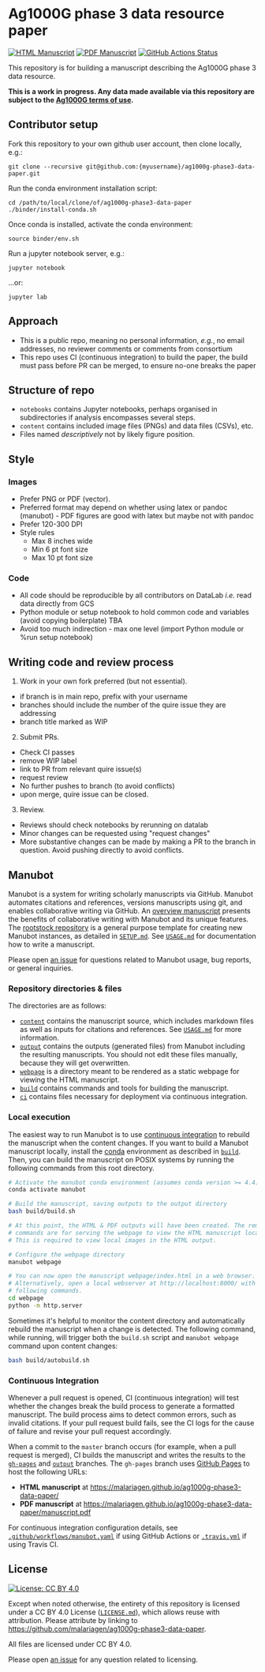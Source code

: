 # Ag1000G phase 3 data resource paper

[![HTML Manuscript](https://img.shields.io/badge/manuscript-HTML-blue.svg)](https://malariagen.github.io/ag1000g-phase3-data-paper/)
[![PDF Manuscript](https://img.shields.io/badge/manuscript-PDF-blue.svg)](https://malariagen.github.io/ag1000g-phase3-data-paper/manuscript.pdf)
[![GitHub Actions Status](https://github.com/malariagen/ag1000g-phase3-data-paper/workflows/Manubot/badge.svg)](https://github.com/malariagen/ag1000g-phase3-data-paper/actions)

This repository is for building a manuscript describing the Ag1000G
phase 3 data resource.

**This is a work in progress. Any data made available via this
repository are subject to the [Ag1000G terms of
use](https://www.malariagen.net/data/terms-use/ag1000g-terms-use).**

## Contributor setup

Fork this repository to your own github user account, then clone
locally, e.g.:

```
git clone --recursive git@github.com:{myusername}/ag1000g-phase3-data-paper.git
```

Run the conda environment installation script:

```
cd /path/to/local/clone/of/ag1000g-phase3-data-paper
./binder/install-conda.sh
```

Once conda is installed, activate the conda environment:

```
source binder/env.sh
```

Run a jupyter notebook server, e.g.:

```
jupyter notebook
```

...or:

```
jupyter lab
```

## Approach

- This is a public repo, meaning no personal information, _e.g._, no email addresses, no reviewer comments or comments from consortium 
- This repo uses CI (continuous integration) to build the paper, the build must pass before PR can be merged, to ensure no-one breaks the paper

## Structure of repo

- `notebooks` contains Jupyter notebooks, perhaps organised in subdirectories if analysis encompasses several steps.
- `content` contains included image files (PNGs) and data files (CSVs), etc. 
- Files named _descriptively_ not by likely figure position.

## Style

### Images

- Prefer PNG or PDF (vector). 
- Preferred format may depend on whether using latex or pandoc (manubot) - PDF figures are good with latex but maybe not with pandoc
- Prefer 120-300 DPI
- Style rules
  - Max 8 inches wide
  - Min 6 pt font size
  - Max 10 pt font size

### Code

- All code should be reproducible by all contributors on DataLab _i.e._ read data directly from GCS
- Python module or setup notebook to hold common code and variables (avoid copying boilerplate) TBA
- Avoid too much indirection - max one level (import Python module or %run setup notebook)

## Writing code and review process

1. Work in your own fork preferred (but not essential).
  - if branch is in main repo, prefix with your username
  - branches should include the number of the quire issue they are addressing
  - branch title marked as WIP
2. Submit PRs.
  - Check CI passes
  - remove WIP label
  - link to PR from relevant quire issue(s)
  - request review
  - No further pushes to branch (to avoid conflicts)
  - upon merge, quire issue can be closed.
3. Review.
  - Reviews should check notebooks by rerunning on datalab
  - Minor changes can be requested using "request changes"
  - More substantive changes can be made by making a PR to the branch in question. Avoid pushing directly to avoid conflicts.

## Manubot

<!-- usage note: do not edit this section -->

Manubot is a system for writing scholarly manuscripts via GitHub.
Manubot automates citations and references, versions manuscripts using git, and enables collaborative writing via GitHub.
An [overview manuscript](https://greenelab.github.io/meta-review/ "Open collaborative writing with Manubot") presents the benefits of collaborative writing with Manubot and its unique features.
The [rootstock repository](https://git.io/fhQH1) is a general purpose template for creating new Manubot instances, as detailed in [`SETUP.md`](SETUP.md).
See [`USAGE.md`](USAGE.md) for documentation how to write a manuscript.

Please open [an issue](https://git.io/fhQHM) for questions related to Manubot usage, bug reports, or general inquiries.

### Repository directories & files

The directories are as follows:

+ [`content`](content) contains the manuscript source, which includes markdown files as well as inputs for citations and references.
  See [`USAGE.md`](USAGE.md) for more information.
+ [`output`](output) contains the outputs (generated files) from Manubot including the resulting manuscripts.
  You should not edit these files manually, because they will get overwritten.
+ [`webpage`](webpage) is a directory meant to be rendered as a static webpage for viewing the HTML manuscript.
+ [`build`](build) contains commands and tools for building the manuscript.
+ [`ci`](ci) contains files necessary for deployment via continuous integration.

### Local execution

The easiest way to run Manubot is to use [continuous integration](#continuous-integration) to rebuild the manuscript when the content changes.
If you want to build a Manubot manuscript locally, install the [conda](https://conda.io) environment as described in [`build`](build).
Then, you can build the manuscript on POSIX systems by running the following commands from this root directory.

```sh
# Activate the manubot conda environment (assumes conda version >= 4.4)
conda activate manubot

# Build the manuscript, saving outputs to the output directory
bash build/build.sh

# At this point, the HTML & PDF outputs will have been created. The remaining
# commands are for serving the webpage to view the HTML manuscript locally.
# This is required to view local images in the HTML output.

# Configure the webpage directory
manubot webpage

# You can now open the manuscript webpage/index.html in a web browser.
# Alternatively, open a local webserver at http://localhost:8000/ with the
# following commands.
cd webpage
python -m http.server
```

Sometimes it's helpful to monitor the content directory and automatically rebuild the manuscript when a change is detected.
The following command, while running, will trigger both the `build.sh` script and `manubot webpage` command upon content changes:

```sh
bash build/autobuild.sh
```

### Continuous Integration

Whenever a pull request is opened, CI (continuous integration) will test whether the changes break the build process to generate a formatted manuscript.
The build process aims to detect common errors, such as invalid citations.
If your pull request build fails, see the CI logs for the cause of failure and revise your pull request accordingly.

When a commit to the `master` branch occurs (for example, when a pull request is merged), CI builds the manuscript and writes the results to the [`gh-pages`](https://github.com/malariagen/ag1000g-phase3-data-paper/tree/gh-pages) and [`output`](https://github.com/malariagen/ag1000g-phase3-data-paper/tree/output) branches.
The `gh-pages` branch uses [GitHub Pages](https://pages.github.com/) to host the following URLs:

+ **HTML manuscript** at https://malariagen.github.io/ag1000g-phase3-data-paper/
+ **PDF manuscript** at https://malariagen.github.io/ag1000g-phase3-data-paper/manuscript.pdf

For continuous integration configuration details, see [`.github/workflows/manubot.yaml`](.github/workflows/manubot.yaml) if using GitHub Actions or [`.travis.yml`](.travis.yml) if using Travis CI.

## License

[![License: CC BY 4.0](https://img.shields.io/badge/License%20All-CC%20BY%204.0-lightgrey.svg)](http://creativecommons.org/licenses/by/4.0/)

Except when noted otherwise, the entirety of this repository is licensed under a CC BY 4.0 License ([`LICENSE.md`](LICENSE.md)), which allows reuse with attribution.
Please attribute by linking to https://github.com/malariagen/ag1000g-phase3-data-paper.

All files are licensed under CC BY 4.0.

Please open [an issue](https://github.com/malariagen/ag1000g-phase3-data-paper/issues) for any question related to licensing.
